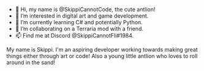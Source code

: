 - 👋 Hi, my name is @SkippiCannotCode, the cute antlion!
- 👀 I’m interested in digital art and game development.
- 🌱 I’m currently learning C# and potentially Python.
- 💞️ I’m collaborating on a Terraria mod with a friend.
- 📫 Find me at Discord @SkippiCannotFli#1984.

My name is Skippi. I'm an aspiring developer working towards making great things either through art or code! Also a young little antlion who loves to roll around in the sand!
